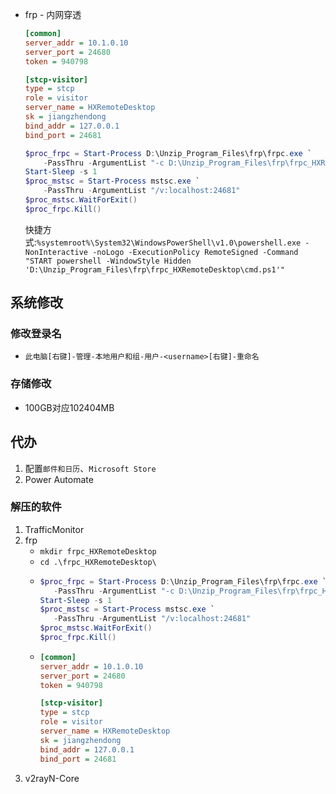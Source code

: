 * frp - 内网穿透
  ```ini
  [common]
  server_addr = 10.1.0.10
  server_port = 24680
  token = 940798

  [stcp-visitor]
  type = stcp
  role = visitor
  server_name = HXRemoteDesktop
  sk = jiangzhendong
  bind_addr = 127.0.0.1
  bind_port = 24681
  ```
  ```powershell
  $proc_frpc = Start-Process D:\Unzip_Program_Files\frp\frpc.exe `
      -PassThru -ArgumentList "-c D:\Unzip_Program_Files\frp\frpc_HXRemoteDesktop\frpc.ini"
  Start-Sleep -s 1
  $proc_mstsc = Start-Process mstsc.exe `
      -PassThru -ArgumentList "/v:localhost:24681"
  $proc_mstsc.WaitForExit()
  $proc_frpc.Kill()
  ```
  快捷方式:`%systemroot%\System32\WindowsPowerShell\v1.0\powershell.exe -NonInteractive -noLogo -ExecutionPolicy RemoteSigned -Command "START powershell -WindowStyle Hidden 'D:\Unzip_Program_Files\frp\frpc_HXRemoteDesktop\cmd.ps1'"`


## 系统修改
### 修改登录名
* `此电脑[右键]-管理-本地用户和组-用户-<username>[右键]-重命名`
### 存储修改
* 100GB对应102404MB

## 代办
1. 配置`邮件和日历`、`Microsoft Store`
1. Power Automate

### 解压的软件
1. TrafficMonitor
1. frp
   * `mkdir frpc_HXRemoteDesktop`
   * `cd .\frpc_HXRemoteDesktop\`
   * ```ps1
     $proc_frpc = Start-Process D:\Unzip_Program_Files\frp\frpc.exe `
        -PassThru -ArgumentList "-c D:\Unzip_Program_Files\frp\frpc_HXRemoteDesktop\frpc.ini"
     Start-Sleep -s 1
     $proc_mstsc = Start-Process mstsc.exe `
        -PassThru -ArgumentList "/v:localhost:24681"
     $proc_mstsc.WaitForExit()
     $proc_frpc.Kill()
     ```
   * ```ini
     [common]
     server_addr = 10.1.0.10
     server_port = 24680
     token = 940798

     [stcp-visitor]
     type = stcp
     role = visitor
     server_name = HXRemoteDesktop
     sk = jiangzhendong
     bind_addr = 127.0.0.1
     bind_port = 24681
     ```
1. v2rayN-Core

